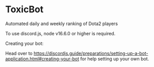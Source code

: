 # ToxicBot
Automated daily and weekly ranking of Dota2 players

To use discord.js, node v16.6.0 or higher is required.

Creating your bot:

Head over to https://discordjs.guide/preparations/setting-up-a-bot-application.html#creating-your-bot for help setting up your own bot.
